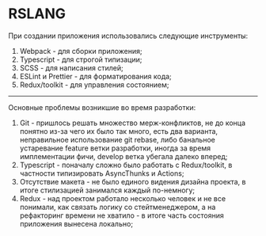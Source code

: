 # RSLANG
При создании приложения использовались следующие инструменты:
1. Webpack - для сборки приложения;
2. Typescript - для строгой типизации;
3. SCSS - для написания стилей;
4. ESLint и Prettier - для форматирования кода;
5. Redux/toolkit - для управления состоянием;
---
Основные проблемы возникшие во время разработки:
1. Git - пришлось решать множество мерж-конфликтов, не до конца понятно из-за чего их было так много, есть два варианта, неправильное использование git rebase, либо банальное устаревание feature ветки разработки, иногда за время имплементации фичи, develop ветка убегала далеко вперед;
2. Typescript - поначалу сложно было работать с Redux/toolkit, в частности типизировать AsyncThunks и Actions;
3. Отсутствие макета - не было единого видения дизайна проекта, в итоге стилизацией занимался каждый по-немногу;
4. Redux - над проектом работало несколько человек и не все понимали, как связать логику со стейтменеджером, а на рефакторинг времени не хватило -  в итоге часть состояния приложения вынесена локально;
